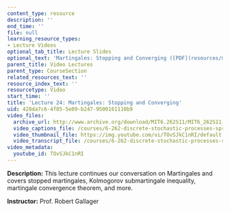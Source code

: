 ```yaml
---
content_type: resource
description: ''
end_time: ''
file: null
learning_resource_types:
- Lecture Videos
optional_tab_title: Lecture Slides
optional_text: 'Martingales: Stopping and Converging ([PDF](resources/mit6_262s11_lec24))'
parent_title: Video Lectures
parent_type: CourseSection
related_resources_text: ''
resource_index_text: ''
resourcetype: Video
start_time: ''
title: 'Lecture 24: Martingales: Stopping and Converging'
uid: 428da7c6-4f85-5e09-b247-9500161110b9
video_files:
  archive_url: http://www.archive.org/download/MIT6.262S11/MIT6_262S11_lec24_300k.mp4
  video_captions_file: /courses/6-262-discrete-stochastic-processes-spring-2011/08af1c3f346551329130dbb1f7e04c6a_TOvSJkC1nRI.vtt
  video_thumbnail_file: https://img.youtube.com/vi/TOvSJkC1nRI/default.jpg
  video_transcript_file: /courses/6-262-discrete-stochastic-processes-spring-2011/5b6d197d6dc19d8a15104db13682534d_TOvSJkC1nRI.pdf
video_metadata:
  youtube_id: TOvSJkC1nRI
---
```


**Description:** This lecture continues our conversation on Martingales and covers stopped martingales, Kolmogorov submartingale inequality, martingale convergence theorem, and more.

**Instructor:** Prof. Robert Gallager